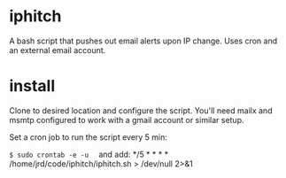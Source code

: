 iphitch
=======

A bash script that pushes out email alerts upon IP change. Uses cron and an external email account.

install
=======

Clone to desired location and configure the script.
You'll need mailx and msmtp configured to work with a gmail account or similar setup.

Set a cron job to run the script every 5 min:

<code>$ sudo crontab -e -u <user> </code>
and add:
*/5 * * * * /home/jrd/code/iphitch/iphitch.sh > /dev/null 2>&1
